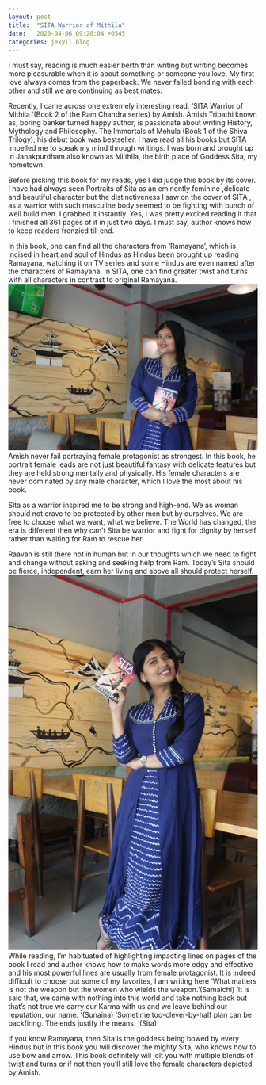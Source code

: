 ```yaml
---
layout: post
title:  "SITA Warrior of Mithila"
date:   2020-04-06 09:20:04 +0545
categories: jekyll blog
---
```

I must say, reading is much easier berth than writing but writing becomes more pleasurable when it is about something or someone you love. My first love always comes from the paperback. We never failed bonding with each other and still we are continuing as best mates.
 






Recently, I came across one extremely interesting read, ‘SITA Warrior of Mithila ‘(Book 2 of the Ram Chandra series) by Amish. Amish Tripathi known as, boring banker turned happy author, is passionate about writing History, Mythology and Philosophy. The Immortals of Mehula (Book 1 of the Shiva Trilogy), his debut book was bestseller. I have read all his books but SITA impelled me to speak my mind through writings. I was born and brought up in Janakpurdham also known as Milthila, the birth place of Goddess Sita, my hometown. 
     
Before picking this book for my reads, yes I did judge this book by its cover. I have had  always seen Portraits of Sita as an eminently  feminine ,delicate and beautiful character but the distinctiveness I saw on the cover of SITA , as a warrior with such masculine body seemed to be fighting with bunch of well build men. I grabbed it instantly. Yes, I was pretty excited reading it that I finished all 361 pages of it in just two days. I must say, author knows how to keep readers frenzied till end. 

In this book, one can find all the characters from ‘Ramayana’, which is incised in heart and soul of Hindus as Hindus been brought up reading Ramayana, watching it on TV series and some Hindus are even named after the characters of Ramayana. In SITA, one can find greater twist and turns with all characters in contrast to original Ramayana. 
![Result](/images/image0.jpeg)
Amish never fail portraying female protagonist as strongest. In this book, he portrait female leads are not just beautiful fantasy with delicate features but they are held strong mentally and physically. His female characters are never dominated by any male character, which I love the most about his book. 
     
Sita as a warrior inspired me to be strong and high-end. We as woman should not crave to be protected by other men but by ourselves. We are free to choose what we want, what we believe. The World has changed, the era is different then why can’t Sita be warrior and fight for dignity by herself rather than waiting for Ram to rescue her. 
     
Raavan is still there not in human but in our thoughts which we need to fight and change without asking and seeking help from Ram. Today’s Sita should be fierce, independent, earn her living and above all should protect herself.
![Result1](/images/image1.jpeg)
While reading, I’m habituated of highlighting impacting lines on pages of the book I read and author knows how to make words more edgy and effective and his most powerful lines are usually from female protagonist. It is indeed difficult to choose but some of my favorites, I am writing here 
‘What matters is not the weapon but the women who wields the weapon.’(Samaichi)
‘It is said that, we came with nothing into this world and take nothing back but that’s not true we carry our Karma with us and we leave behind our reputation, our name. ‘(Sunaina) 
‘Sometime too-clever-by-half plan can be backfiring. The ends justify the means. ‘(Sita)

If you know Ramayana, then Sita is the goddess being bowed by every Hindus but in this book you will discover the mighty Sita, who knows how to use bow and arrow. This book definitely will jolt you with multiple blends of twist and turns or if not then you’ll still love the female characters depicted by Amish.





